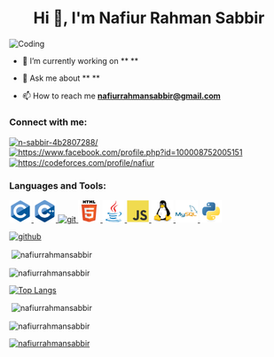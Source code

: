 <h1 align="center">Hi 👋, I'm Nafiur Rahman Sabbir</h1>
<!--<h3 align="center">A passionate developer from Bangladesh</h3> --

<!-- <p align="left"> <img src="https://komarev.com/ghpvc/?username=nafiurrahmansabbir&label=Profile%20views&color=0e75b6&style=flat" alt="nafiurrahmansabbir" /> </p> -->
<img align="center" alt="Coding" width="400" src="https://gist.githubusercontent.com/obernardovieira/f4ec9b75736a98be5f6198f5ae40b897/raw/2546374e14122f5c0a8c7cc0c49edd07bf5d14cd/dev.gif" > 

- 🔭 I’m currently working on **  **

- 💬 Ask me about ** **

- 📫 How to reach me  **nafiurrahmansabbir@gmail.com**

<h3 align="left">Connect with me:</h3>
<p align="left">
<a href="https://linkedin.com/in/n-sabbir-4b2807288/" target="blank"><img align="center" src="https://raw.githubusercontent.com/rahuldkjain/github-profile-readme-generator/master/src/images/icons/Social/linked-in-alt.svg" alt="n-sabbir-4b2807288/" height="30" width="40" /></a>
<a href="https://fb.com/https://www.facebook.com/profile.php?id=100008752005151" target="blank"><img align="center" src="https://raw.githubusercontent.com/rahuldkjain/github-profile-readme-generator/master/src/images/icons/Social/facebook.svg" alt="https://www.facebook.com/profile.php?id=100008752005151" height="30" width="40" /></a>
<a href="https://codeforces.com/profile/https://codeforces.com/profile/nafiur" target="blank"><img align="center" src="https://raw.githubusercontent.com/rahuldkjain/github-profile-readme-generator/master/src/images/icons/Social/codeforces.svg" alt="https://codeforces.com/profile/nafiur" height="30" width="40" /></a>
</p>

<h3 align="left">Languages and Tools:</h3>
<p align="left"> <a href="https://www.cprogramming.com/" target="_blank" rel="noreferrer"> <img src="https://raw.githubusercontent.com/devicons/devicon/master/icons/c/c-original.svg" alt="c" width="40" height="40"/> </a> <a href="https://www.w3schools.com/cpp/" target="_blank" rel="noreferrer"> <img src="https://raw.githubusercontent.com/devicons/devicon/master/icons/cplusplus/cplusplus-original.svg" alt="cplusplus" width="40" height="40"/> </a> <a href="https://git-scm.com/" target="_blank" rel="noreferrer"> <img src="https://www.vectorlogo.zone/logos/git-scm/git-scm-icon.svg" alt="git" width="40" height="40"/> </a> <a href="https://www.w3.org/html/" target="_blank" rel="noreferrer"> <img src="https://raw.githubusercontent.com/devicons/devicon/master/icons/html5/html5-original-wordmark.svg" alt="html5" width="40" height="40"/> </a> <a href="https://www.java.com" target="_blank" rel="noreferrer"> <img src="https://raw.githubusercontent.com/devicons/devicon/master/icons/java/java-original.svg" alt="java" width="40" height="40"/> </a> <a href="https://developer.mozilla.org/en-US/docs/Web/JavaScript" target="_blank" rel="noreferrer"> <img src="https://raw.githubusercontent.com/devicons/devicon/master/icons/javascript/javascript-original.svg" alt="javascript" width="40" height="40"/> </a> <a href="https://www.linux.org/" target="_blank" rel="noreferrer"> <img src="https://raw.githubusercontent.com/devicons/devicon/master/icons/linux/linux-original.svg" alt="linux" width="40" height="40"/> </a> <a href="https://www.mysql.com/" target="_blank" rel="noreferrer"> <img src="https://raw.githubusercontent.com/devicons/devicon/master/icons/mysql/mysql-original-wordmark.svg" alt="mysql" width="40" height="40"/> </a> <a href="https://www.python.org" target="_blank" rel="noreferrer"> <img src="https://raw.githubusercontent.com/devicons/devicon/master/icons/python/python-original.svg" alt="python" width="40" height="40"/> </a> </p>

[<img src='https://cdn.jsdelivr.net/npm/simple-icons@3.0.1/icons/github.svg' alt='github' height='40'>](https://github.com/nafiurrahmansabbir)  


<!--Black Colour -->
<!-- <p><img align="left" src="https://github-readme-stats.vercel.app/api/top-langs?username=nafiurrahmansabbir&theme=midnight-purple&hide_show_icons=true&locale=en" alt="nafiurrahmansabbir" /></p> -->

<p>&nbsp;<img align="center" src="https://github-readme-stats.vercel.app/api?username=nafiurrahmansabbir&theme=midnight-purple&hide_show_icons=true&locale=en" alt="nafiurrahmansabbir" /></p>

<p><img align="center" src="https://github-readme-streak-stats.herokuapp.com/?user=nafiurrahmansabbir&theme=midnight-purple&hide_show_icons=true&locale=en" alt="nafiurrahmansabbir" /></p> 

[![Top Langs](https://github-readme-stats.vercel.app/api/top-langs/?username=nafiurrahmansabbir)](https://github.com/anuraghazra/github-readme-stats)


<p>&nbsp;<img align="center" src="https://github-readme-stats.vercel.app/api?username=nafiurrahmansabbir&theme=radical&hide_show_icons=true&locale=en" alt="nafiurrahmansabbir" /></p>

<p><img align="center" src="https://github-readme-streak-stats.herokuapp.com/?user=nafiurrahmansabbir&theme=radical&hide_show_icons=true&locale=en" alt="nafiurrahmansabbir" /></p>

<!-- Black Tophy -->
<p align="left"> <a href="https://github.com/ryo-ma/github-profile-trophy"><img src="https://github-profile-trophy.vercel.app/?username=nafiurrahmansabbir&theme=onestar&no-frame=true&no-bg=false&margin-w=4" alt="nafiurrahmansabbir" /></a> </p>

